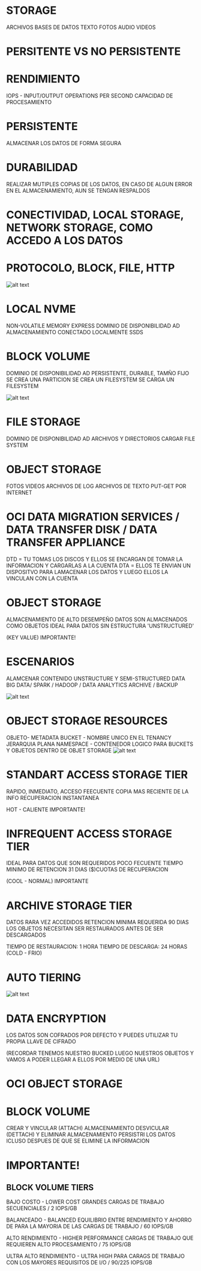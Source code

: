 # STORAGE

ARCHIVOS
BASES DE DATOS
TEXTO
FOTOS
AUDIO
VIDEOS

# PERSITENTE VS NO PERSISTENTE

# RENDIMIENTO
IOPS - INPUT/OUTPUT OPERATIONS PER SECOND
CAPACIDAD DE PROCESAMIENTO

# PERSISTENTE
ALMACENAR LOS DATOS DE FORMA SEGURA

# DURABILIDAD
REALIZAR MUTIPLES COPIAS DE LOS DATOS, EN CASO DE ALGUN ERROR EN EL ALMACENAMIENTO, AUN SE TENGAN RESPALDOS

# CONECTIVIDAD, LOCAL STORAGE, NETWORK STORAGE, COMO ACCEDO A LOS DATOS
# PROTOCOLO, BLOCK, FILE, HTTP

![alt text](image.png)

# LOCAL NVME
NON-VOLATILE MEMORY EXPRESS
DOMINIO DE DISPONIBILIDAD AD
ALMACENAMIENTO CONECTADO LOCALMENTE
SSDS

# BLOCK VOLUME
DOMINIO DE DISPONIBILIDAD AD
PERSISTENTE, DURABLE, TAMÑO FIJO
SE CREA UNA PARTICION
SE CREA UN FILESYSTEM
SE CARGA UN FILESYSTEM

![alt text](image-1.png)

# FILE STORAGE
DOMINIO DE DISPONIBILIDAD AD
ARCHIVOS Y DIRECTORIOS
CARGAR FILE SYSTEM

# OBJECT STORAGE
FOTOS
VIDEOS
ARCHIVOS DE LOG
ARCHIVOS DE TEXTO
PUT-GET
POR INTERNET

# OCI DATA MIGRATION SERVICES / DATA TRANSFER DISK / DATA TRANSFER APPLIANCE

DTD = TU TOMAS LOS DISCOS Y ELLOS SE ENCARGAN DE TOMAR LA INFORMACION Y CARGARLAS A LA CUENTA
DTA = ELLOS TE ENVIAN UN DISPOSITVO PARA LAMACENAR LOS DATOS Y LUEGO ELLOS LA VINCULAN CON LA CUENTA

# OBJECT STORAGE

ALMACENAMIENTO DE ALTO DESEMPEÑO
DATOS SON ALMACENADOS COMO OBJETOS
IDEAL PARA DATOS SIN ESTRUCTURA 'UNSTRUCTURED'

(KEY VALUE) IMPORTANTE!

# ESCENARIOS

ALAMCENAR CONTENIDO
UNSTRUCTURE Y SEMI-STRUCTURED DATA
BIG DATA/ SPARK / HADOOP / DATA ANALYTICS
ARCHIVE / BACKUP

![alt text](image-2.png)

# OBJECT STORAGE RESOURCES
OBJETO- METADATA
BUCKET - NOMBRE UNICO EN EL TENANCY JERARQUIA PLANA
NAMESPACE - CONTENEDOR LOGICO PARA BUCKETS Y OBJETOS DENTRO DE OBJET STORAGE
![alt text](image-3.png)

# STANDART ACCESS STORAGE TIER
RAPIDO, INMEDIATO, ACCESO FEECUENTE
COPIA MAS RECIENTE DE LA INFO
RECUPERACION INSTANTANEA

HOT - CALIENTE IMPORTANTE!

# INFREQUENT ACCESS STORAGE TIER
IDEAL PARA DATOS QUE SON REQUERIDOS POCO FECUENTE
TIEMPO MINIMO DE RETENCION 31 DIAS
($)CUOTAS DE RECUPERACION

(COOL - NORMAL) IMPORTANTE

# ARCHIVE STORAGE TIER
DATOS RARA VEZ ACCEDIDOS
RETENCION MINIMA REQUERIDA 90 DIAS
LOS OBJETOS NECESITAN SER RESTAURADOS ANTES DE SER DESCARGADOS

TIEMPO DE RESTAURACION: 1 HORA
TIEMPO DE DESCARGA: 24 HORAS
(COLD - FRIO)

# AUTO TIERING
![alt text](image-4.png)

# DATA ENCRYPTION

LOS DATOS SON COFRADOS POR DEFECTO Y PUEDES UTILIZAR TU PROPIA LLAVE DE CIFRADO

(RECORDAR TENEMOS NUESTRO BUCKED LUEGO NUESTROS OBJETOS Y VAMOS A PODER LLEGAR A ELLOS POR MEDIO DE UNA URL)

# OCI OBJECT STORAGE

# BLOCK VOLUME

CREAR Y VINCULAR (ATTACH) ALMACENAMIENTO
DESVICULAR (DETTACH) Y ELIMINAR ALMACENAMIENTO
PERSISTRI LOS DATOS ICLUSO DESPUES DE QUE SE ELIMINE LA INFORMACION

# IMPORTANTE!
## BLOCK VOLUME TIERS
BAJO COSTO - LOWER COST
GRANDES CARGAS DE TRABAJO SECUENCIALES / 2 IOPS/GB

BALANCEADO - BALANCED
EQUILIBRIO ENTRE RENDIMIENTO Y AHORRO DE PARA LA MAYORIA DE LAS CARGAS DE TRABAJO / 60 IOPS/GB

ALTO RENDIMIENTO - HIGHER PERFORMANCE
CARGAS DE TRABAJO QUE REQUIEREN ALTO PROCESAMIENTO / 75 IOPS/GB

ULTRA ALTO RENDIMIENTO - ULTRA HIGH
PARA CARAGS DE TRABAJO CON LOS MAYORES REQUISITOS DE I/O / 90/225 IOPS/GB


